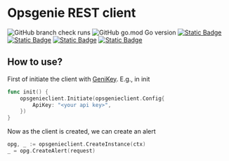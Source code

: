 Opsgenie REST client
===========

![GitHub branch check runs](https://img.shields.io/github/check-runs/ylem-co/opsgenie-client/main?color=green)
![GitHub go.mod Go version](https://img.shields.io/github/go-mod/go-version/ylem-co/opsgenie-client?color=black)
<a href="https://github.com/ylem-co/opsgenie-client?tab=Apache-2.0-1-ov-file">![Static Badge](https://img.shields.io/badge/license-Apache%202.0-black)</a>
<a href="https://ylem.co" target="_blank">![Static Badge](https://img.shields.io/badge/website-ylem.co-black)</a>
<a href="https://docs.datamin.io" target="_blank">![Static Badge](https://img.shields.io/badge/documentation-docs.datamin.io-black)</a>
<a href="https://join.slack.com/t/ylem-co/shared_invite/zt-2nawzl6h0-qqJ0j7Vx_AEHfnB45xJg2Q" target="_blank">![Static Badge](https://img.shields.io/badge/community-join%20Slack-black)</a>

How to use?
------

First of initiate the client with [GeniKey](https://support.atlassian.com/opsgenie/docs/create-a-default-api-integration/). E.g., in init

```go
func init() {
	opsgenieclient.Initiate(opsgenieclient.Config{
		ApiKey: "<your api key>",
	})
}
```

Now as the client is created, we can create an alert

```go
opg, _ := opsgenieclient.CreateInstance(ctx)
_ = opg.CreateAlert(request)
```
